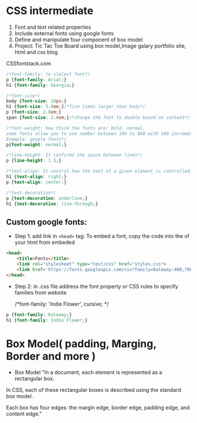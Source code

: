 # CSS intermediate
 1. Font and text related properties
 1. Include external fonts using google fonts 
 1. Define and manipulate four component of box model 
 1.  Project: Tic Tac Toe Board using box model,Image galary portfolio site, html and css blog
 
CSSfontstack.com
```css
/*font-family: to slelect font*/
p {font-family: Arial;}
h1 {font-family: Georgia;}

/*font-size*/
body {font-size: 10px;}
h1 {font-size: 5.0em;}/*five times larger than body*/
p {font-size: 2.0em;} 
span {font-size: 2.0em;}/*change the font to double based on context*/

/*font-weight: how thick the fonts are: bold, normal, 
some fonts allow you to use number between 100 to 800 with 100 increment:100,200,800
Example: google fonts*/
p{font-weight: normal;}

/*line-height: It confirms the space between lines*/
p {line-height: 1.5;}

/*text-align: It control how the text of a given element is controlled: right, center, left*/
h1 {text-align: right;}
p {text-align: center;}

/*text-decoration*/
p {text-decoration: underline;}
h1 {text-decoration: line-through;}

```

## Custom google fonts: 
* Step 1: add link in `<head>` tag: To embed a font, copy the code into the <head> of your html from embeded
```html
<head>
	<title>Fonts</title>
	<link rel="stylesheet" type="text/css" href="styles.css">
	<link href='https://fonts.googleapis.com/css?family=Raleway:400,700|Indie+Flower' rel='stylesheet' type='text/css'>
</head>
```
* Step 2: in .css file address the font property or CSS rules to specify families from website
	
    /*font-family: 'Indie Flower', cursive; */
```css
p {font-family: Raleway;}
h1 {font-family: Indie Flower;}

```
# Box Model( padding, Marging, Border and more ) 
- Box Model
"In a document, each element is represented as a rectangular box.

In CSS, each of these rectangular boxes is described using the standard box model.

Each box has four edges: the margin edge, border edge, padding edge, and content edge."

